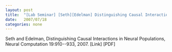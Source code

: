```yaml
---
layout: post
title:  "[Lab Seminar] [Seth][Edelman] Distinguishing Causal Interactions in Neural Populations"
date:   2007/07/18
categories: none
---
```




Seth and Edelman, Distinguishing Causal Interactions in Neural Populations, Neural Computation 19:910--933, 2007. [Link] [PDF]







 

